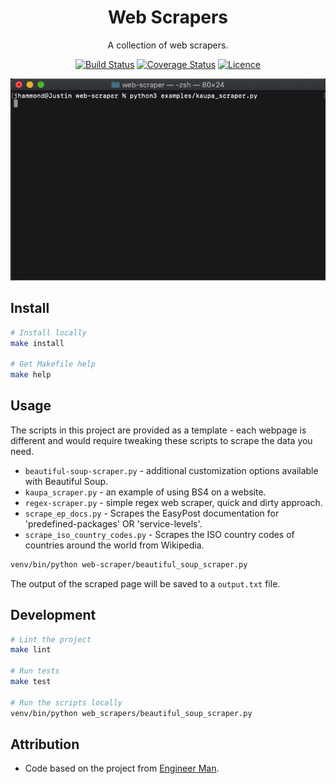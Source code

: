 <div align="center">

# Web Scrapers

A collection of web scrapers.

[![Build Status](https://travis-ci.com/Justintime50/web-scraper.svg?branch=master)](https://travis-ci.com/Justintime50/web-scraper)
[![Coverage Status](https://coveralls.io/repos/github/Justintime50/web-scraper/badge.svg?branch=master)](https://coveralls.io/github/Justintime50/web-scraper?branch=master)
[![Licence](https://img.shields.io/github/license/justintime50/web-scraper)](LICENSE)

<img src="assets/showcase.gif" alt="Showcase">

</div>

## Install

```bash
# Install locally
make install

# Get Makefile help
make help
```

## Usage

The scripts in this project are provided as a template - each webpage is different and would require tweaking these scripts to scrape the data you need.

* `beautiful-soup-scraper.py` - additional customization options available with Beautiful Soup.
* `kaupa_scraper.py` - an example of using BS4 on a website.
* `regex-scraper.py` - simple regex web scraper, quick and dirty approach.
* `scrape_ep_docs.py` - Scrapes the EasyPost documentation for 'predefined-packages' OR 'service-levels'.
* `scrape_iso_country_codes.py` - Scrapes the ISO country codes of countries around the world from Wikipedia.

```bash
venv/bin/python web-scraper/beautiful_soup_scraper.py
```

The output of the scraped page will be saved to a `output.txt` file.

## Development

```bash
# Lint the project
make lint

# Run tests
make test

# Run the scripts locally
venv/bin/python web_scrapers/beautiful_soup_scraper.py
```

## Attribution

- Code based on the project from [Engineer Man](https://github.com/engineer-man/youtube/tree/master/042).

